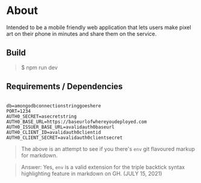 # About

Intended to be a mobile friendly web application that lets users make pixel art on their phone in minutes and share them on the service.

## Build

> $ npm run dev

## Requirements / Dependencies

```env

db=amongodbconnectionstringgoeshere
PORT=1234
AUTH0_SECRET=asecretstring
AUTH0_BASE_URL=https://baseurlofwhereyoudeployed.com
AUTH0_ISSUER_BASE_URL=avalidauth0baseurl
AUTH0_CLIENT_ID=avalidauth0clientid
AUTH0_CLIENT_SECRET=avalidauth0clientsecret

```

> The above is an attempt to see if you there's `env` git flavoured markup for markdown.

> Answer: Yes, `env` is a valid extension for the triple backtick syntax highlighting feature in markdown on GH. (JULY 15, 2021)